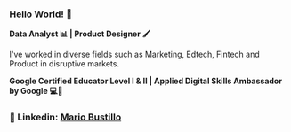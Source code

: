 ### Hello World! 👋

**Data Analyst 📊 | Product Designer 🖌️**

I've worked in diverse fields such as Marketing, Edtech, Fintech and Product in disruptive markets.

**Google Certified Educator Level I & II | Applied Digital Skills Ambassador by Google 💻🙌**

### 🚀 Linkedin: [Mario Bustillo](https://www.linkedin.com/in/mario-bustillo/) 
